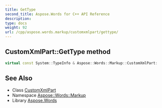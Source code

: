```yaml
---
title: GetType
second_title: Aspose.Words for C++ API Reference
description: 
type: docs
weight: 92
url: /cpp/aspose.words.markup/customxmlpart/gettype/
---
```

## CustomXmlPart::GetType method




```cpp
virtual const System::TypeInfo & Aspose::Words::Markup::CustomXmlPart::GetType() const override
```

## See Also

* Class [CustomXmlPart](../)
* Namespace [Aspose::Words::Markup](../../)
* Library [Aspose.Words](../../../)
